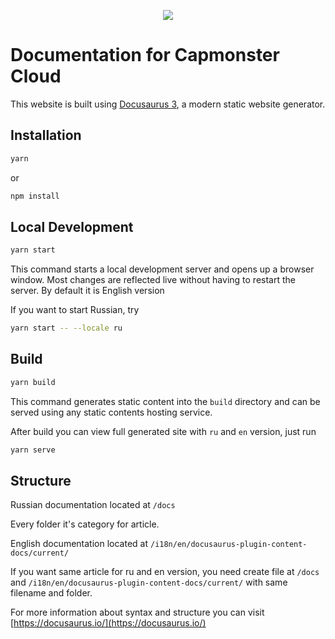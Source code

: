 <p align="center"><img src="https://github.com/ZennoLab/capmonstercloud-docs/blob/master/static/img/logo_docs.svg"></p>


# Documentation for Capmonster Cloud

This website is built using [Docusaurus 3](https://docusaurus.io/), a modern static website generator.

## Installation

```bash
yarn
```
or
```bash
npm install
```

## Local Development

```bash
yarn start
```

This command starts a local development server and opens up a browser window. Most changes are reflected live without having to restart the server.
By default it is English version

If you want to start Russian, try

```bash
yarn start -- --locale ru
```

## Build

```bash
yarn build
```

This command generates static content into the `build` directory and can be served using any static contents hosting service.

After build you can view full generated site with `ru` and `en` version, just run

```bash
yarn serve
```

## Structure

Russian documentation located at `/docs`

Every folder it's category for article.

English documentation located at `/i18n/en/docusaurus-plugin-content-docs/current/`

If you want same article for ru and en version, you need create file at `/docs` and `/i18n/en/docusaurus-plugin-content-docs/current/` with same filename and folder.

For more information about syntax and structure you can visit [https://docusaurus.io/](https://docusaurus.io/)